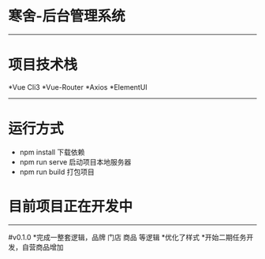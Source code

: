 # 寒舍-后台管理系统
***
# 项目技术栈
*Vue Cli3
*Vue-Router
*Axios
*ElementUI
***
# 运行方式
- npm install 下载依赖
- npm run serve 启动项目本地服务器
- npm run build 打包项目

# 目前项目正在开发中
***
#v0.1.0
*完成一整套逻辑，品牌 门店 商品 等逻辑
*优化了样式
*开始二期任务开发，自营商品增加
